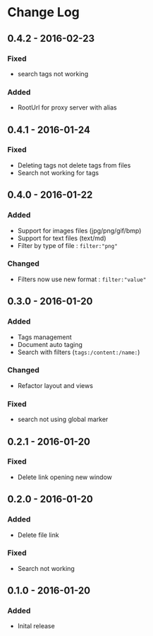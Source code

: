 # Change Log

## 0.4.2 - 2016-02-23
### Fixed
- search tags not working
### Added
- RootUrl for proxy server with alias

## 0.4.1 - 2016-01-24
### Fixed
- Deleting tags not delete tags from files
- Search not working for tags

## 0.4.0 - 2016-01-22
### Added
- Support for images files (jpg/png/gif/bmp)
- Support for text files (text/md)
- Filter by type of file : `filter:"png"`

### Changed
- Filters now use new format : `filter:"value"`

## 0.3.0 - 2016-01-20
### Added
- Tags management
- Document auto taging
- Search with filters (`tags:/content:/name:`)

### Changed
- Refactor layout and views

### Fixed
- search not using global marker

## 0.2.1 - 2016-01-20
### Fixed
- Delete link opening new window

## 0.2.0 - 2016-01-20
### Added
- Delete file link

### Fixed
- Search not working

## 0.1.0 - 2016-01-20
### Added
- Inital release
